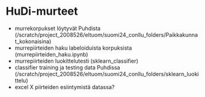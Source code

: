 # HuDi-murteet

- murrekorpukset löytyvät Puhdista (/scratch/project_2008526/eltuom/suomi24_conllu_folders/Paikkakunnat_kokonaisina)
- murrepiirteiden haku labeloiduista korpuksista (murrepiirteiden_haku.ipynb)
- murrepiirteiden luokittelutesti (sklearn_classifier)
- classifier training ja testing data Puhdissa (/scratch/project_2008526/eltuom/suomi24_conllu_folders/sklearn_luokittelu)
- excel X piirteiden esiintymistä datassa?
